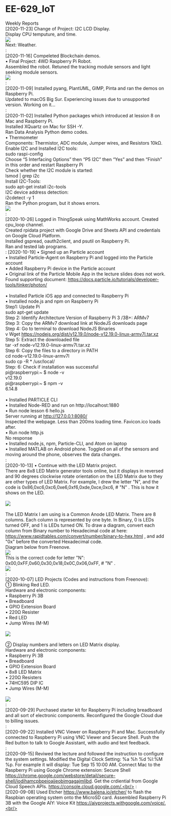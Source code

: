 # EE-629_IoT
Weekly Reports<br/>
[2020-11-23] Change of Project: I2C LCD Display.<br>
Display CPU temputure, and time.<br>
![](I2C_LCD-tempTime.png)<br>
Next: Weather.<br>
:<br>
[2020-11-16] Compeleted Blockchain demos.<br>
• Final Project: 4WD Raspberry Pi Robot.<br>
Assembled the robot. Retuned the tracking module sensors and light seeking module sensors.<br>
![](4wd-pi-robot.png)<br>
:<br>
[2020-11-09] Installed pyang, PlantUML, GIMP, Pinta and ran the demos on Raspberry Pi.<br>
Updated to macOS Big Sur. Experiencing issues due to unsupported version. Working on it...<br>
:<br>
[2020-11-02] Installed Python packages which introduced at lession 8 on Mac and Raspberry Pi.<br>
Installed XQuartz on Mac for SSH -Y.<br>
Ran Data Analysis Python demo codes.<br>
• Thermometer<br>
Components: Thermistor, ADC module, Jumper wires, and Resistors 10kΩ.<br>
 Enable I2C and Installed I2C tools:<br>
sudo raspi-config<br>
 Choose “5 Interfacing Options” then “P5 I2C” then “Yes” and then “Finish” in this order and restart Raspberry Pi<br>
 Check whether the I2C module is started:<br>
lsmod | grep i2c<br>
 Install I2C-Tools:<br>
sudo apt-get install i2c-tools<br>
 I2C device address detection:<br>
i2cdetect -y 1<br>
 Ran the Python program, but it shows errors.<br>
![](thermo_errors.png)<br>
:<br>
[2020-10-26] Logged in ThingSpeak using MathWorks account. Created cpu_loop channel.<br>
Created rpidata project with Google Drive and Sheets API and credentials on Google Cloud Platform.<br>
Installed gspread, oauth2client, and psutil on Raspberry Pi.<br>
Ran and tested lab programs.<br>
:
[2020-10-19] 
• Signed up an Particle account<br>
• Installed Particle-Agent on Raspberry Pi and logged into the Particle account<br>
• Added Raspberry Pi device in the Particle account<br>
• Original link of the Particle Mobile App in the lecture slides does not work. Found supporting document: https://docs.particle.io/tutorials/developer-tools/tinker/photon/<br>
<br>
• Installed Particle iOS app and connected to Raspberry Pi<br>
• Installed node.js and npm on Raspberry Pi<br>
Step1: Update Pi<br>
sudo apt-get update<br>
Step 2: Identify Architecture Version of Raspberry Pi 3 /3B+: ARMv7<br>
Step 3: Copy the ARMv7 download link at NodeJS downloads page<br>
Step 4: Go to terminal to download NodeJS Binaries<br>v
Wget https://nodejs.org/dist/v12.19.0/node-v12.19.0-linux-armv7l.tar.xz <br>
Step 5: Extract the downloaded file<br>
tar -xf node-v12.19.0-linux-armv7l.tar.xz<br>
Step 6: Copy the files to a directory in PATH<br>
cd node-v12.19.0-linux-armv7l<br>
sudo cp -R * /usr/local/<br>
Step: 6: Check if installation was successful<br>
pi@raspberrypi:~ $ node -v<br>
v12.19.0<br>
pi@raspberrypi:~ $ npm -v<br>
6.14.8<br>
<br>
• Installed PARTICLE CLI<br>
• Installed Node-RED and run on http://localhost:1880<br>
• Run node lesson 6 hello.js<br>
Server running at http://127.0.0.1:8080/<br>
Inspected the webpage. Less than 200ms loading time. Favicon.ico loads after.<br>
• Run node http.js<br>
No response<br>
• Installed node.js, npm, Particle-CLI, and Atom on laptop<br>
• Installed MATLAB on Android phone. Toggled on all of the sensors and moving around the phone, observes the data changes.<br>
:<br>
[2020-10-13] • Continue with the LED Matrix project.<br>
There are 8x8 LED Matrix generator tools online, but it displays in reversed and 90 degrees clockwise rotate orientation on the LED Matrix due to they are other types of LED Matrix. For example, I drew the letter "N", and the code is 0x86,0xc6,0xc6,0xe6,0xf6,0xde,0xce,0xc6, # "N" . This is how it shows on the LED.<br>
<br>
![](notN.jpg)<br>
<br>
The LED Matrix I am using is a Common Anode LED Matrix. There are 8 columns. Each column is represented by one byte. In Binary, 0 is LEDs turned OFF, and 1 is LEDs turned ON. To draw a diagram, convert each column from Binary number to Hexadecimal code at here: https://www.rapidtables.com/convert/number/binary-to-hex.html , and add "0x" before the converted Hexadecimal code.<br>
Diagram below from Freenove.<br>
![](LED_Matrix_Binary_Hex.png)<br>
This is the correct code for letter "N": 0x00,0xFF,0x60,0x30,0x18,0x0C,0x06,0xFF, # "N" .<br>
![](N.jpg)<br>
:<br/>
[2020-10-07] LED Projects (Codes and instructions from Freenove):<br>
① Blinking Red LED.<br>
Hardware and electronic components:<br>
• Raspberry Pi 3B<br>
• Breadboard<br>
• GPIO Extension Board<br>
• 220Ω Resister<br>
• Red LED<br>
• Jump Wires (M-M)<br>
<br>
![](Blinking_Red_LED.gif)<br>
<br>
② Display numbers and letters on LED Matrix display.<br>
Hardware and electronic components:<br>
• Raspberry Pi 3B<br>
• Breadboard<br>
• GPIO Extension Board<br>
• 8x8 LED Matrix<br>
• 220Ω Resisters<br>
• 74HC595 DIP IC<br>
• Jump Wires (M-M)<br>
<br>
![](LED_Matrix.gif)<br>
:<br/>
[2020-09-29] Purchased starter kit for Raspberry Pi including breadboard and all sort of electronic components. Reconfigured the Google Cloud due to billing issues.<br/>
:<br/>
[2020-09-22] Installed VNC Viewer on Raspberry Pi and Mac. Successfully connected to Raspberry Pi using VNC Viewer and Secure Shell. Push the Red button to talk to Google Assistant, with audio and text feedback.<br/>
:<br/>
[2020-09-15] Reviwed the lecture and followed the instruction to configure the system settings. Modified the Digital Clock Setting: %a  %h %d  %I:%M %p. For example it will display: Tue Sep 15 10:00 AM. Connect Mac to the Raspberry Pi using Google Chrome extension: Secure Shell https://chrome.google.com/webstore/detail/secure-shell/iodihamcpbpeioajjeobimgagajmlibd. Get the crdiential from Google Cloud Speech APIs. https://console.cloud.google.com/.<br/>
:<br/>
[2020-09-08] Used Etcher https://www.balena.io/etcher/ to flash the Raspbian operating system onto the MicroSD card. Assembled Raspberry Pi 3B with the Google AIY: Voice Kit https://aiyprojects.withgoogle.com/voice/.<br/>
